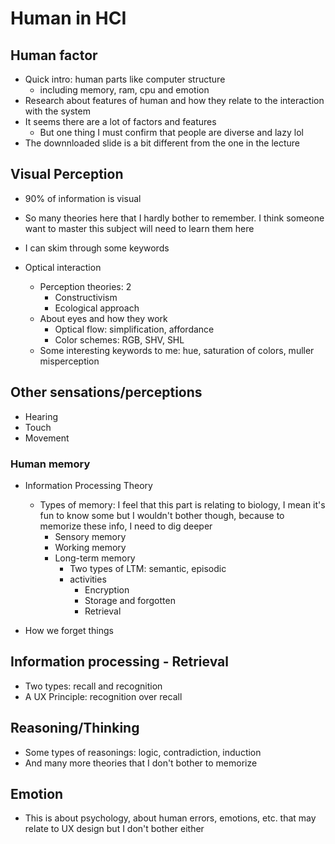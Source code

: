 # Human in HCI

## Human factor

- Quick intro: human parts like computer structure
  - including memory, ram, cpu and emotion
- Research about features of human and how they relate to the interaction with the system
- It seems there are a lot of factors and features
  - But one thing I must confirm that people are diverse and lazy lol
- The downnloaded slide is a bit different from the one in the lecture

## Visual Perception

- 90% of information is visual
- So many theories here that I hardly bother to remember. I think someone want to master this subject will need to learn them here
- I can skim through some keywords

- Optical interaction
  - Perception theories: 2
    - Constructivism
    - Ecological approach
  - About eyes and how they work
    - Optical flow: simplification, affordance
    - Color schemes: RGB, SHV, SHL
  - Some interesting keywords to me: hue, saturation of colors, muller misperception

## Other sensations/perceptions

- Hearing
- Touch
- Movement

### Human memory

- Information Processing Theory

  - Types of memory: I feel that this part is relating to biology, I mean it's fun to know some but I wouldn't bother though, because to memorize these info, I need to dig deeper
    - Sensory memory
    - Working memory
    - Long-term memory
      - Two types of LTM: semantic, episodic
      - activities
        - Encryption
        - Storage and forgotten
        - Retrieval

- How we forget things

## Information processing - Retrieval

- Two types: recall and recognition
- A UX Principle: recognition over recall

## Reasoning/Thinking

- Some types of reasonings: logic, contradiction, induction
- And many more theories that I don't bother to memorize

## Emotion

- This is about psychology, about human errors, emotions, etc. that may relate to UX design but I don't bother either
